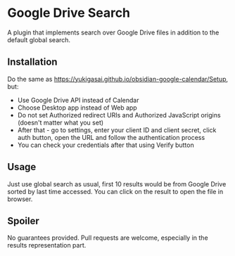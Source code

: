 # Google Drive Search

A plugin that implements search over Google Drive files in addition to the default global search.

## Installation

Do the same as https://yukigasai.github.io/obsidian-google-calendar/Setup, but:
- Use Google Drive API instead of Calendar
- Choose Desktop app instead of Web app
- Do not set Authorized redirect URIs and Authorized JavaScript origins (doesn't matter what you set)
- After that - go to settings, enter your client ID and client secret, click auth button, open the URL and follow the authentication process
- You can check your credentials after that using Verify button

## Usage

Just use global search as usual, first 10 results would be from Google Drive sorted by last time accessed. You can click on the result to open the file in browser.

## Spoiler

No guarantees provided. Pull requests are welcome, especially in the results representation part.
